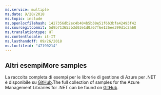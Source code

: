 ```yaml
---
ms.service: multiple
ms.date: 9/20/2018
ms.topic: include
ms.openlocfilehash: 1427356db2ec4b404b5b38e51f6b3bfa42493f42
ms.sourcegitcommit: 5d9b713653b3d03e1d0a67f6e126ee399d1c2a60
ms.translationtype: HT
ms.contentlocale: it-IT
ms.lasthandoff: 09/26/2018
ms.locfileid: "47190214"
---
```

## <a name="more-samples"></a><span data-ttu-id="46b3b-101">Altri esempi</span><span class="sxs-lookup"><span data-stu-id="46b3b-101">More samples</span></span>

<span data-ttu-id="46b3b-102">La raccolta completa di esempi per le librerie di gestione di Azure per .NET è disponibile su [GitHub](https://github.com/Azure/azure-sdk-for-net/blob/Fluent/README.md#sample-code).</span><span class="sxs-lookup"><span data-stu-id="46b3b-102">The full collection of samples for the Azure Management Libraries for .NET can be found on [GitHub](https://github.com/Azure/azure-sdk-for-net/blob/Fluent/README.md#sample-code).</span></span>
